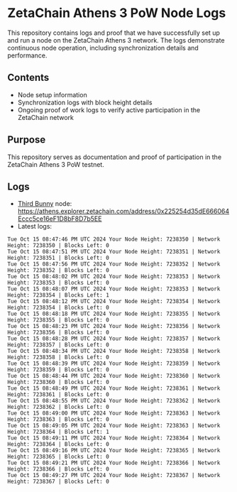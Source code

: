 # ZetaChain Athens 3 PoW Node Logs
This repository contains logs and proof that we have successfully set up and run a node on the ZetaChain Athens 3 network. The logs demonstrate continuous node operation, including synchronization details and performance.

## Contents
- Node setup information
- Synchronization logs with block height details
- Ongoing proof of work logs to verify active participation in the ZetaChain network

## Purpose
This repository serves as documentation and proof of participation in the ZetaChain Athens 3 PoW testnet.

## Logs

- [Third Bunny](https://thirdbunny.xyz/) node: https://athens.explorer.zetachain.com/address/0x225254d35dE666064Eccc5ce16eF1D8bF8D7b5EE
- Latest logs:
```
Tue Oct 15 08:47:46 PM UTC 2024 Your Node Height: 7238350 | Network Height: 7238350 | Blocks Left: 0
Tue Oct 15 08:47:51 PM UTC 2024 Your Node Height: 7238351 | Network Height: 7238351 | Blocks Left: 0
Tue Oct 15 08:47:56 PM UTC 2024 Your Node Height: 7238352 | Network Height: 7238352 | Blocks Left: 0
Tue Oct 15 08:48:02 PM UTC 2024 Your Node Height: 7238353 | Network Height: 7238353 | Blocks Left: 0
Tue Oct 15 08:48:07 PM UTC 2024 Your Node Height: 7238353 | Network Height: 7238354 | Blocks Left: 1
Tue Oct 15 08:48:12 PM UTC 2024 Your Node Height: 7238354 | Network Height: 7238354 | Blocks Left: 0
Tue Oct 15 08:48:18 PM UTC 2024 Your Node Height: 7238355 | Network Height: 7238355 | Blocks Left: 0
Tue Oct 15 08:48:23 PM UTC 2024 Your Node Height: 7238356 | Network Height: 7238356 | Blocks Left: 0
Tue Oct 15 08:48:28 PM UTC 2024 Your Node Height: 7238357 | Network Height: 7238357 | Blocks Left: 0
Tue Oct 15 08:48:34 PM UTC 2024 Your Node Height: 7238358 | Network Height: 7238358 | Blocks Left: 0
Tue Oct 15 08:48:39 PM UTC 2024 Your Node Height: 7238359 | Network Height: 7238359 | Blocks Left: 0
Tue Oct 15 08:48:44 PM UTC 2024 Your Node Height: 7238360 | Network Height: 7238360 | Blocks Left: 0
Tue Oct 15 08:48:49 PM UTC 2024 Your Node Height: 7238361 | Network Height: 7238361 | Blocks Left: 0
Tue Oct 15 08:48:55 PM UTC 2024 Your Node Height: 7238362 | Network Height: 7238362 | Blocks Left: 0
Tue Oct 15 08:49:00 PM UTC 2024 Your Node Height: 7238363 | Network Height: 7238363 | Blocks Left: 0
Tue Oct 15 08:49:05 PM UTC 2024 Your Node Height: 7238363 | Network Height: 7238364 | Blocks Left: 1
Tue Oct 15 08:49:11 PM UTC 2024 Your Node Height: 7238364 | Network Height: 7238364 | Blocks Left: 0
Tue Oct 15 08:49:16 PM UTC 2024 Your Node Height: 7238365 | Network Height: 7238365 | Blocks Left: 0
Tue Oct 15 08:49:21 PM UTC 2024 Your Node Height: 7238366 | Network Height: 7238366 | Blocks Left: 0
Tue Oct 15 08:49:27 PM UTC 2024 Your Node Height: 7238367 | Network Height: 7238367 | Blocks Left: 0
```
